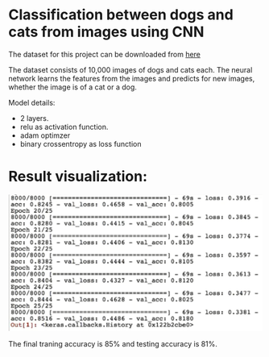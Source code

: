 # Classification between dogs and cats from images using CNN

The dataset for this project can be downloaded from [here](http://www.superdatascience.com/wp-content/uploads/2017/03/Convolutional-Neural-Networks.zip)

The dataset consists of 10,000 images of dogs and cats each. The neural network learns the features from the images and predicts for new images, whether the image is of a cat or a dog. 

Model details:
- 2 layers.
- relu as activation function.
- adam optimzer
- binary crossentropy as loss function

# Result visualization: 

![alt text](https://github.com/taiftahmid/Classification-between-dogs-and-cats-from-images-using-CNN/blob/master/accuracies.png)



The final traning accuracy is 85% and testing accuracy is 81%. 
